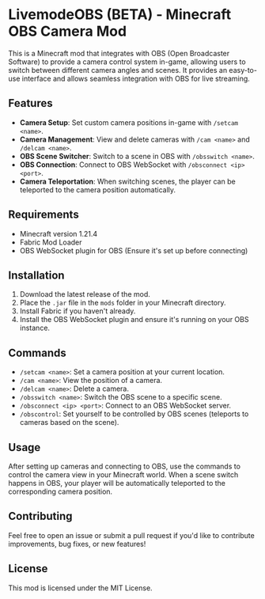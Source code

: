 # LivemodeOBS (BETA) - Minecraft OBS Camera Mod 

This is a Minecraft mod that integrates with OBS (Open Broadcaster Software) to provide a camera control system in-game, allowing users to switch between different camera angles and scenes. It provides an easy-to-use interface and allows seamless integration with OBS for live streaming.

## Features
- **Camera Setup**: Set custom camera positions in-game with `/setcam <name>`.
- **Camera Management**: View and delete cameras with `/cam <name>` and `/delcam <name>`.
- **OBS Scene Switcher**: Switch to a scene in OBS with `/obsswitch <name>`.
- **OBS Connection**: Connect to OBS WebSocket with `/obsconnect <ip> <port>`.
- **Camera Teleportation**: When switching scenes, the player can be teleported to the camera position automatically.

## Requirements
- Minecraft version 1.21.4
- Fabric Mod Loader
- OBS WebSocket plugin for OBS (Ensure it's set up before connecting)

## Installation

1. Download the latest release of the mod.
2. Place the `.jar` file in the `mods` folder in your Minecraft directory.
3. Install Fabric if you haven't already.
4. Install the OBS WebSocket plugin and ensure it's running on your OBS instance.

## Commands
- `/setcam <name>`: Set a camera position at your current location.
- `/cam <name>`: View the position of a camera.
- `/delcam <name>`: Delete a camera.
- `/obsswitch <name>`: Switch the OBS scene to a specific scene.
- `/obsconnect <ip> <port>`: Connect to an OBS WebSocket server.
- `/obscontrol`: Set yourself to be controlled by OBS scenes (teleports to cameras based on the scene).

## Usage
After setting up cameras and connecting to OBS, use the commands to control the camera view in your Minecraft world. When a scene switch happens in OBS, your player will be automatically teleported to the corresponding camera position.

## Contributing
Feel free to open an issue or submit a pull request if you'd like to contribute improvements, bug fixes, or new features!

## License
This mod is licensed under the MIT License.
